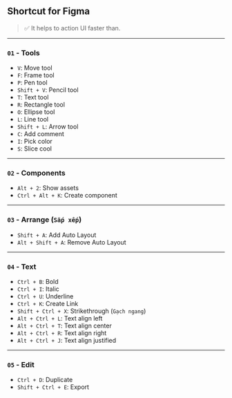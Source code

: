 ## Shortcut for Figma

> ✅ It helps to action UI faster than.

---

### `01` - Tools

- `V`: Move tool
- `F`: Frame tool
- `P`: Pen tool
- `Shift + V`: Pencil tool
- `T`: Text tool
- `R`: Rectangle tool
- `O`: Ellipse tool
- `L`: Line tool
- `Shift + L`: Arrow tool
- `C`: Add comment
- `I`: Pick color
- `S`: Slice cool

---

### `02` - Components

- `Alt + 2`: Show assets
- `Ctrl + Alt + K`: Create component

---

### `03` - Arrange (`Sắp xếp`)

- `Shift + A`: Add Auto Layout
- `Alt + Shift + A`: Remove Auto Layout

---

### `04` - Text

- `Ctrl + B`: Bold
- `Ctrl + I`: Italic
- `Ctrl + U`: Underline
- `Ctrl + K`: Create Link
- `Shift + Ctrl + X`: Strikethrough (`Gạch ngang`)
- `Alt + Ctrl + L`: Text align left
- `Alt + Ctrl + T`: Text align center
- `Alt + Ctrl + R`: Text align right
- `Alt + Ctrl + J`: Text align justified

---

### `05` - Edit

- `Ctrl + D`: Duplicate
- `Shift + Ctrl + E`: Export